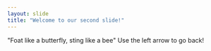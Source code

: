 ```yaml
---
layout: slide
title: "Welcome to our second slide!"
---
```

"Foat like a butterfly, sting like a bee"
Use the left arrow to go back!
